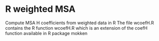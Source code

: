 # R weighted MSA

Compute MSA H coefficients from weighted data in R
The file wcoefH.R contains the R function wcoefH.R which is an extension of the coefH function available in R package mokken
